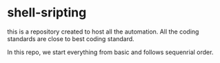 # shell-sripting
this is a repository created to host all the automation.
All the coding standards are close to best coding standard.

In this repo, we start everything from basic and follows sequenrial order.